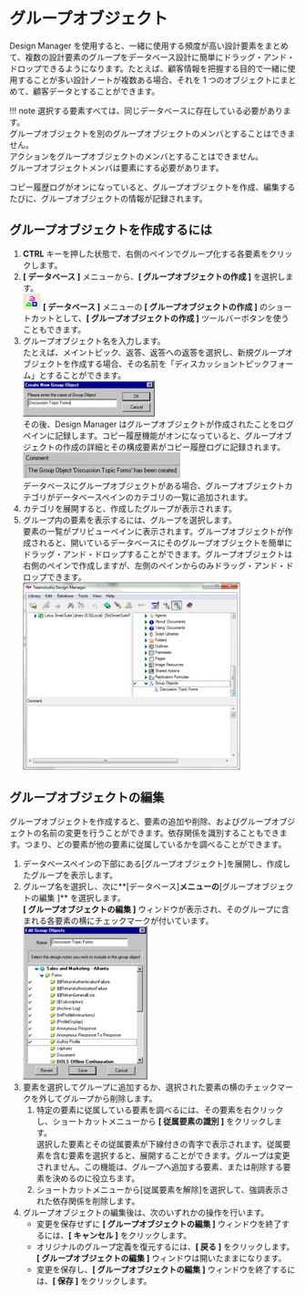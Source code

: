 # グループオブジェクト

Design Manager を使用すると、一緒に使用する頻度が高い設計要素をまとめて、複数の設計要素のグループをデータベース設計に簡単にドラッグ・アンド・ドロップできるようになります。たとえば、顧客情報を把握する目的で一緒に使用することが多い設計ノートが複数ある場合、それを 1 つのオブジェクトにまとめて、顧客データとすることができます。

!!! note
    選択する要素すべては、同じデータベースに存在している必要があります。  
    グループオブジェクトを別のグループオブジェクトのメンバとすることはできません。  
    アクションをグループオブジェクトのメンバとすることはできません。  
    グループオブジェクトメンバは要素にする必要があります。
    
コピー履歴ログがオンになっていると、グループオブジェクトを作成、編集するたびに、グループオブジェクトの情報が記録されます。

## グループオブジェクトを作成するには
1. **CTRL** キーを押した状態で、右側のペインでグループ化する各要素をクリックします。
2. **[ データベース ]** メニューから、**[ グループオブジェクトの作成 ]** を選択します。  
   ![Toolbar Icon](img/grouping.png) **[ データベース ]** メニューの **[ グループオブジェクトの作成 ]** のショートカットとして、**[ グループオブジェクトの作成 ]** ツールバーボタンを使うこともできます。
3. グループオブジェクト名を入力します。  
   たとえば、メイントピック、返答、返答への返答を選択し、新規グループオブジェクトを作成する場合、その名前を「ディスカッショントピックフォーム」とすることができます。  
   ![Create Dialog](img/grouping2.png)  
   その後、Design Manager はグループオブジェクトが作成されたことをログペインに記録します。コピー履歴機能がオンになっていると、グループオブジェクトの作成の詳細とその構成要素がコピー履歴ログに記録されます。  
   ![Log](img/grouping3.png)  
   データベースにグループオブジェクトがある場合、グループオブジェクトカテゴリがデータベースペインのカテゴリの一覧に追加されます。
4. カテゴリを展開すると、作成したグループが表示されます。
5. グループ内の要素を表示するには、グループを選択します。  
   要素の一覧がプリビューペインに表示されます。グループオブジェクトが作成されると、開いているデータベースにそのグループオブジェクトを簡単にドラッグ・アンド・ドロップすることができます。グループオブジェクトは右側のペインで作成しますが、左側のペインからのみドラッグ・アンド・ドロップできます。  
   ![Group Object](img/grouping4.png)

## グループオブジェクトの編集
グループオブジェクトを作成すると、要素の追加や削除、およびグループオブジェクトの名前の変更を行うことができます。依存関係を識別することもできます。つまり、どの要素が他の要素に従属しているかを調べることができます。

1. データベースペインの下部にある[グループオブジェクト]を展開し、作成したグループを表示します。
2. グループ名を選択し、次に**[データベース]**メニューの**[グループオブジェクトの編集 ]** を選択します。  
   **[ グループオブジェクトの編集 ]** ウィンドウが表示され、そのグループに含まれる各要素の横にチェックマークが付いています。  
   ![Edit Group Object](img/grouping5.png)
3. 要素を選択してグループに追加するか、選択された要素の横のチェックマークを外してグループから削除します。
    1. 特定の要素に従属している要素を調べるには、その要素を右クリックし、ショートカットメニューから **[ 従属要素の識別 ]** をクリックします。  
       選択した要素とその従属要素が下線付きの青字で表示されます。従属要素を含む要素を選択すると、展開することができます。グループは変更されません。この機能は、グループへ追加する要素、または削除する要素を決めるのに役立ちます。
    2. ショートカットメニューから[従属要素を解除]を選択して、強調表示された依存関係を削除します。
4. グループオブジェクトの編集後は、次のいずれかの操作を行います。
    * 変更を保存せずに **[ グループオブジェクトの編集 ]** ウィンドウを終了するには、**[ キャンセル ]** をクリックします。
    * オリジナルのグループ定義を復元するには、**[ 戻る ]** をクリックします。**[ グループオブジェクトの編集 ]** ウィンドウは開いたままになります。
    * 変更を保存し、**[ グループオブジェクトの編集 ]** ウィンドウを終了するには、**[ 保存 ]** をクリックします。
